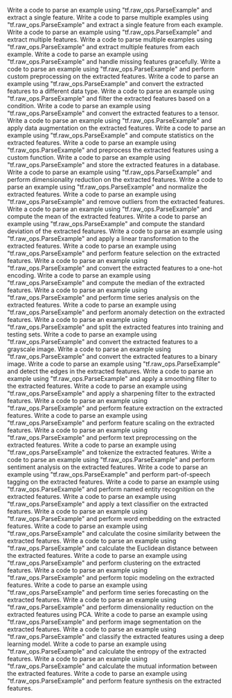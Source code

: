 Write a code to parse an example using "tf.raw_ops.ParseExample" and extract a single feature.
Write a code to parse multiple examples using "tf.raw_ops.ParseExample" and extract a single feature from each example.
Write a code to parse an example using "tf.raw_ops.ParseExample" and extract multiple features.
Write a code to parse multiple examples using "tf.raw_ops.ParseExample" and extract multiple features from each example.
Write a code to parse an example using "tf.raw_ops.ParseExample" and handle missing features gracefully.
Write a code to parse an example using "tf.raw_ops.ParseExample" and perform custom preprocessing on the extracted features.
Write a code to parse an example using "tf.raw_ops.ParseExample" and convert the extracted features to a different data type.
Write a code to parse an example using "tf.raw_ops.ParseExample" and filter the extracted features based on a condition.
Write a code to parse an example using "tf.raw_ops.ParseExample" and convert the extracted features to a tensor.
Write a code to parse an example using "tf.raw_ops.ParseExample" and apply data augmentation on the extracted features.
Write a code to parse an example using "tf.raw_ops.ParseExample" and compute statistics on the extracted features.
Write a code to parse an example using "tf.raw_ops.ParseExample" and preprocess the extracted features using a custom function.
Write a code to parse an example using "tf.raw_ops.ParseExample" and store the extracted features in a database.
Write a code to parse an example using "tf.raw_ops.ParseExample" and perform dimensionality reduction on the extracted features.
Write a code to parse an example using "tf.raw_ops.ParseExample" and normalize the extracted features.
Write a code to parse an example using "tf.raw_ops.ParseExample" and remove outliers from the extracted features.
Write a code to parse an example using "tf.raw_ops.ParseExample" and compute the mean of the extracted features.
Write a code to parse an example using "tf.raw_ops.ParseExample" and compute the standard deviation of the extracted features.
Write a code to parse an example using "tf.raw_ops.ParseExample" and apply a linear transformation to the extracted features.
Write a code to parse an example using "tf.raw_ops.ParseExample" and perform feature selection on the extracted features.
Write a code to parse an example using "tf.raw_ops.ParseExample" and convert the extracted features to a one-hot encoding.
Write a code to parse an example using "tf.raw_ops.ParseExample" and compute the median of the extracted features.
Write a code to parse an example using "tf.raw_ops.ParseExample" and perform time series analysis on the extracted features.
Write a code to parse an example using "tf.raw_ops.ParseExample" and perform anomaly detection on the extracted features.
Write a code to parse an example using "tf.raw_ops.ParseExample" and split the extracted features into training and testing sets.
Write a code to parse an example using "tf.raw_ops.ParseExample" and convert the extracted features to a grayscale image.
Write a code to parse an example using "tf.raw_ops.ParseExample" and convert the extracted features to a binary image.
Write a code to parse an example using "tf.raw_ops.ParseExample" and detect the edges in the extracted features.
Write a code to parse an example using "tf.raw_ops.ParseExample" and apply a smoothing filter to the extracted features.
Write a code to parse an example using "tf.raw_ops.ParseExample" and apply a sharpening filter to the extracted features.
Write a code to parse an example using "tf.raw_ops.ParseExample" and perform feature extraction on the extracted features.
Write a code to parse an example using "tf.raw_ops.ParseExample" and perform feature scaling on the extracted features.
Write a code to parse an example using "tf.raw_ops.ParseExample" and perform text preprocessing on the extracted features.
Write a code to parse an example using "tf.raw_ops.ParseExample" and tokenize the extracted features.
Write a code to parse an example using "tf.raw_ops.ParseExample" and perform sentiment analysis on the extracted features.
Write a code to parse an example using "tf.raw_ops.ParseExample" and perform part-of-speech tagging on the extracted features.
Write a code to parse an example using "tf.raw_ops.ParseExample" and perform named entity recognition on the extracted features.
Write a code to parse an example using "tf.raw_ops.ParseExample" and apply a text classifier on the extracted features.
Write a code to parse an example using "tf.raw_ops.ParseExample" and perform word embedding on the extracted features.
Write a code to parse an example using "tf.raw_ops.ParseExample" and calculate the cosine similarity between the extracted features.
Write a code to parse an example using "tf.raw_ops.ParseExample" and calculate the Euclidean distance between the extracted features.
Write a code to parse an example using "tf.raw_ops.ParseExample" and perform clustering on the extracted features.
Write a code to parse an example using "tf.raw_ops.ParseExample" and perform topic modeling on the extracted features.
Write a code to parse an example using "tf.raw_ops.ParseExample" and perform time series forecasting on the extracted features.
Write a code to parse an example using "tf.raw_ops.ParseExample" and perform dimensionality reduction on the extracted features using PCA.
Write a code to parse an example using "tf.raw_ops.ParseExample" and perform image segmentation on the extracted features.
Write a code to parse an example using "tf.raw_ops.ParseExample" and classify the extracted features using a deep learning model.
Write a code to parse an example using "tf.raw_ops.ParseExample" and calculate the entropy of the extracted features.
Write a code to parse an example using "tf.raw_ops.ParseExample" and calculate the mutual information between the extracted features.
Write a code to parse an example using "tf.raw_ops.ParseExample" and perform feature synthesis on the extracted features.